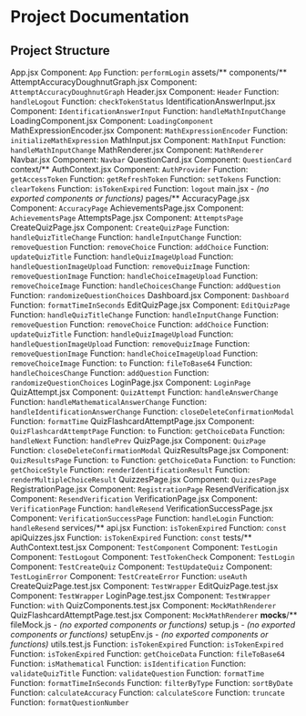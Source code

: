 # Project Documentation

## Project Structure

App.jsx
    Component: `App`
    Function: `performLogin`
assets/**
components/**
    AttemptAccuracyDoughnutGraph.jsx
        Component: `AttemptAccuracyDoughnutGraph`
    Header.jsx
        Component: `Header`
        Function: `handleLogout`
        Function: `checkTokenStatus`
    IdentificationAnswerInput.jsx
        Component: `IdentificationAnswerInput`
        Function: `handleMathInputChange`
    LoadingComponent.jsx
        Component: `LoadingComponent`
    MathExpressionEncoder.jsx
        Component: `MathExpressionEncoder`
        Function: `initializeMathExpression`
    MathInput.jsx
        Component: `MathInput`
        Function: `handleMathInputChange`
    MathRenderer.jsx
        Component: `MathRenderer`
    Navbar.jsx
        Component: `Navbar`
    QuestionCard.jsx
        Component: `QuestionCard`
context/**
    AuthContext.jsx
        Component: `AuthProvider`
        Function: `getAccessToken`
        Function: `getRefreshToken`
        Function: `setTokens`
        Function: `clearTokens`
        Function: `isTokenExpired`
        Function: `logout`
main.jsx
    - _(no exported components or functions)_
pages/**
    AccuracyPage.jsx
        Component: `AccuracyPage`
    AchievementsPage.jsx
        Component: `AchievementsPage`
    AttemptsPage.jsx
        Component: `AttemptsPage`
    CreateQuizPage.jsx
        Component: `CreateQuizPage`
        Function: `handleQuizTitleChange`
        Function: `handleInputChange`
        Function: `removeQuestion`
        Function: `removeChoice`
        Function: `addChoice`
        Function: `updateQuizTitle`
        Function: `handleQuizImageUpload`
        Function: `handleQuestionImageUpload`
        Function: `removeQuizImage`
        Function: `removeQuestionImage`
        Function: `handleChoiceImageUpload`
        Function: `removeChoiceImage`
        Function: `handleChoicesChange`
        Function: `addQuestion`
        Function: `randomizeQuestionChoices`
    Dashboard.jsx
        Component: `Dashboard`
        Function: `formatTimeInSeconds`
    EditQuizPage.jsx
        Component: `EditQuizPage`
        Function: `handleQuizTitleChange`
        Function: `handleInputChange`
        Function: `removeQuestion`
        Function: `removeChoice`
        Function: `addChoice`
        Function: `updateQuizTitle`
        Function: `handleQuizImageUpload`
        Function: `handleQuestionImageUpload`
        Function: `removeQuizImage`
        Function: `removeQuestionImage`
        Function: `handleChoiceImageUpload`
        Function: `removeChoiceImage`
        Function: `to`
        Function: `fileToBase64`
        Function: `handleChoicesChange`
        Function: `addQuestion`
        Function: `randomizeQuestionChoices`
    LoginPage.jsx
        Component: `LoginPage`
    QuizAttempt.jsx
        Component: `QuizAttempt`
        Function: `handleAnswerChange`
        Function: `handleMathematicalAnswerChange`
        Function: `handleIdentificationAnswerChange`
        Function: `closeDeleteConfirmationModal`
        Function: `formatTime`
    QuizFlashcardAttemptPage.jsx
        Component: `QuizFlashcardAttemptPage`
        Function: `to`
        Function: `getChoiceData`
        Function: `handleNext`
        Function: `handlePrev`
    QuizPage.jsx
        Component: `QuizPage`
        Function: `closeDeleteConfirmationModal`
    QuizResultsPage.jsx
        Component: `QuizResultsPage`
        Function: `to`
        Function: `getChoiceData`
        Function: `to`
        Function: `getChoiceStyle`
        Function: `renderIdentificationResult`
        Function: `renderMultipleChoiceResult`
    QuizzesPage.jsx
        Component: `QuizzesPage`
    RegistrationPage.jsx
        Component: `RegistrationPage`
    ResendVerification.jsx
        Component: `ResendVerification`
    VerificationPage.jsx
        Component: `VerificationPage`
        Function: `handleResend`
    VerificationSuccessPage.jsx
        Component: `VerificationSuccessPage`
        Function: `handleLogin`
        Function: `handleResend`
services/**
    api.jsx
        Function: `isTokenExpired`
        Function: `const`
    apiQuizzes.jsx
        Function: `isTokenExpired`
        Function: `const`
tests/**
    AuthContext.test.jsx
        Component: `TestComponent`
        Component: `TestLogin`
        Component: `TestLogout`
        Component: `TestTokenCheck`
        Component: `TestLogin`
        Component: `TestCreateQuiz`
        Component: `TestUpdateQuiz`
        Component: `TestLoginError`
        Component: `TestCreateError`
        Function: `useAuth`
    CreateQuizPage.test.jsx
        Component: `TestWrapper`
    EditQuizPage.test.jsx
        Component: `TestWrapper`
    LoginPage.test.jsx
        Component: `TestWrapper`
        Function: `with`
    QuizComponents.test.jsx
        Component: `MockMathRenderer`
    QuizFlashcardAttemptPage.test.jsx
        Component: `MockMathRenderer`
    __mocks__/**
        fileMock.js
            - _(no exported components or functions)_
    setup.js
        - _(no exported components or functions)_
    setupEnv.js
        - _(no exported components or functions)_
    utils.test.js
        Function: `isTokenExpired`
        Function: `isTokenExpired`
        Function: `isTokenExpired`
        Function: `getChoiceData`
        Function: `fileToBase64`
        Function: `isMathematical`
        Function: `isIdentification`
        Function: `validateQuizTitle`
        Function: `validateQuestion`
        Function: `formatTime`
        Function: `formatTimeInSeconds`
        Function: `filterByType`
        Function: `sortByDate`
        Function: `calculateAccuracy`
        Function: `calculateScore`
        Function: `truncate`
        Function: `formatQuestionNumber`

